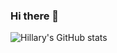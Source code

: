 ### Hi there 👋
![Hillary's GitHub stats](https://github-readme-stats.vercel.app/api?username=hvanotten&count_private=true&theme=tokyonight&count_private=true)
<!--[![Top Langs](https://github-readme-stats.vercel.app/api/top-langs/?username=hvanotten&layout=compact)](https://github.com/hvanotten/github-readme-stats)
<!--
**hvanotten/hvanotten** is a ✨ _special_ ✨ repository because its `README.md` (this file) appears on your GitHub profile.


Here are some ideas to get you started:

- 🔭 I’m currently working on ...
- 🌱 I’m currently learning ...
- 👯 I’m looking to collaborate on ...
- 🤔 I’m looking for help with ...
- 💬 Ask me about ...
- 📫 How to reach me: ...
- 😄 Pronouns: ...
- ⚡ Fun fact: ...
-->
